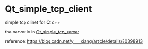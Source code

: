 # Qt_simple_tcp_client

simple tcp clinet for Qt c++

the server is in [Qt_simple_tcp_server](https://github.com/lyhope9/Qt_simple_tcp_server)

reference:
https://blog.csdn.net/y____xiang/article/details/80398913
